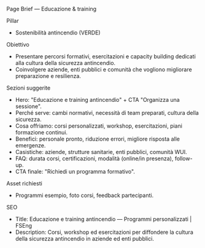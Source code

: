 Page Brief — Educazione & training

Pillar
- Sostenibilità antincendio (VERDE)

Obiettivo
- Presentare percorsi formativi, esercitazioni e capacity building dedicati alla cultura della sicurezza antincendio.
- Coinvolgere aziende, enti pubblici e comunità che vogliono migliorare preparazione e resilienza.

Sezioni suggerite
- Hero: "Educazione e training antincendio" + CTA "Organizza una sessione".
- Perché serve: cambi normativi, necessità di team preparati, cultura della sicurezza.
- Cosa offriamo: corsi personalizzati, workshop, esercitazioni, piani formazione continui.
- Benefici: personale pronto, riduzione errori, migliore risposta alle emergenze.
- Casistiche: aziende, strutture sanitarie, enti pubblici, comunità WUI.
- FAQ: durata corsi, certificazioni, modalità (online/in presenza), follow-up.
- CTA finale: "Richiedi un programma formativo".

Asset richiesti
- Programmi esempio, foto corsi, feedback partecipanti.

SEO
- Title: Educazione e training antincendio — Programmi personalizzati | FSEng
- Description: Corsi, workshop ed esercitazioni per diffondere la cultura della sicurezza antincendio in aziende ed enti pubblici.
